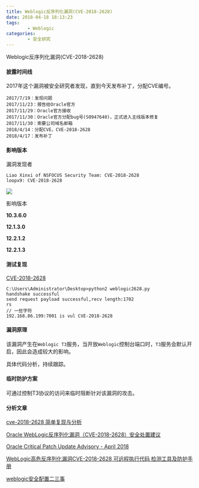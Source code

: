 ```yaml
---
title: Weblogic反序列化漏洞(CVE-2018-2628)
date: 2018-04-18 18:13:23
tags:
		- Weblogic
categories:
		- 安全研究
---
```


Weblogic反序列化漏洞(CVE-2018-2628)

<!-- more -->


#### 披露时间线

2017年这个漏洞被安全研究者发现，直到今天发布补丁，分配CVE编号。

	2017/7/19：发现问题
	2017/11/23：报告给Oracle官方
	2017/11/29：Oracle官方接收
	2017/11/30：Oracle官方分配bug号(S0947640)，正式进入主线版本修复
	2017/11/30：索要公司域名邮箱
	2018/4/14：分配CVE，CVE-2018-2628
	2018/4/17：发布补丁



#### 影响版本

漏洞发现者

	Liao Xinxi of NSFOCUS Security Team: CVE-2018-2628
	loopx9: CVE-2018-2628

![](https://image-1258195556.cos.ap-shanghai.myqcloud.com/qiniu/18-4-18/31932204.jpg)

影响版本

**10.3.6.0**

**12.1.3.0**

**12.2.1.2**

**12.2.1.3**


#### 测试复现

[CVE-2018-2628](https://github.com/jas502n/CVE-2018-2628)

	C:\Users\Administrator\Desktop>python2 weblogic2628.py
	handshake successful
	send request payload successful,recv length:1702
	rs 
	// 一些字符
	192.168.86.199:7001 is vul CVE-2018-2628


#### 漏洞原理

该漏洞产生在`Weblogic T3`服务，当开放`Weblogic`控制台端口时，`T3`服务会默认开启，因此会造成较大的影响。

具体代码分析，持续跟踪。

#### 临时防护方案

可通过控制T3协议的访问来临时阻断针对该漏洞的攻击。


#### 分析文章

[cve-2018-2628 简单复现与分析](https://github.com/jas502n/CVE-2018-2628)

[Oracle WebLogic反序列化漏洞（CVE-2018-2628）安全处置建议](http://blog.nsfocus.net/cve-2018-2628-solution/)

[Oracle Critical Patch Update Advisory - April 2018](http://www.oracle.com/technetwork/security-advisory/cpuapr2018-3678067.html)

[WebLogic高危反序列化漏洞CVE-2018-2628 可远程执行代码 检测工具及防护手册](http://toutiao.secjia.com/cve-2018-2628)

[ weblogic安全配置二三事 ](http://www.freebuf.com/articles/network/111405.html)

